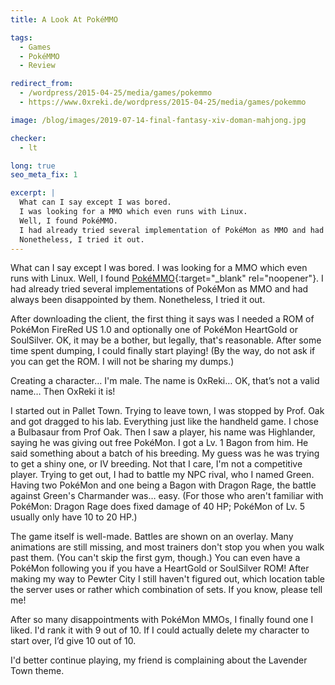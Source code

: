 ```yaml
---
title: A Look At PokéMMO

tags:
  - Games
  - PokéMMO
  - Review

redirect_from: 
  - /wordpress/2015-04-25/media/games/pokemmo
  - https://www.0xreki.de/wordpress/2015-04-25/media/games/pokemmo

image: /blog/images/2019-07-14-final-fantasy-xiv-doman-mahjong.jpg

checker:
  - lt

long: true
seo_meta_fix: 1

excerpt: |
  What can I say except I was bored.
  I was looking for a MMO which even runs with Linux.
  Well, I found PokéMMO.
  I had already tried several implementation of PokéMon as MMO and had always been disappointed by them.
  Nonetheless, I tried it out.
---
```

What can I say except I was bored.
I was looking for a MMO which even runs with Linux.
Well, I found [PokéMMO](https://pokemmo.eu){:target="_blank" rel="noopener"}.
I had already tried several implementations of PokéMon as MMO and had always been disappointed by them.
Nonetheless, I tried it out.

After downloading the client, the first thing it says was I needed a ROM of PokéMon FireRed US 1.0 and optionally one of PokéMon HeartGold or SoulSilver.
OK, it may be a bother, but legally, that's reasonable.
After some time spent dumping, I could finally start playing!
(By the way, do not ask if you can get the ROM.
I will not be sharing my dumps.)

Creating a character… I'm male.
The name is 0xReki…
OK, that’s not a valid name…
Then OxReki it is!

I started out in Pallet Town.
Trying to leave town, I was stopped by Prof. Oak and got dragged to his lab.
Everything just like the handheld game.
I chose a Bulbasaur from Prof Oak.
Then I saw a player, his name was Highlander, saying he was giving out free PokéMon.
I got a Lv. 1 Bagon from him.
He said something about a batch of his breeding.
My guess was he was trying to get a shiny one, or IV breeding.
Not that I care, I'm not a competitive player.
Trying to get out, I had to battle my NPC rival, who I named Green.
Having two PokéMon and one being a Bagon with Dragon Rage, the battle against Green's Charmander was… easy.
(For those who aren't familiar with PokéMon: Dragon Rage does fixed damage of 40 HP; PokéMon of Lv. 5 usually only have 10 to 20 HP.)

The game itself is well-made.
Battles are shown on an overlay.
Many animations are still missing, and most trainers don't stop you when you walk past them.
(You can't skip the first gym, though.)
You can even have a PokéMon following you if you have a HeartGold or SoulSilver ROM!
After making my way to Pewter City I still haven't figured out, which location table the server uses or rather which combination of sets.
If you know, please tell me!

After so many disappointments with PokéMon MMOs, I finally found one I liked.
I'd rank it with 9 out of 10.
If I could actually delete my character to start over, I’d give 10 out of 10.

I'd better continue playing, my friend is complaining about the Lavender Town theme.
